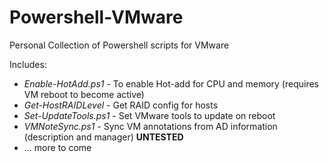 Powershell-VMware
=================

Personal Collection of Powershell scripts for VMware

Includes:
* *Enable-HotAdd.ps1* - To enable Hot-add for CPU and memory (requires VM reboot to become active)
* *Get-HostRAIDLevel* - Get RAID config for hosts
* *Set-UpdateTools.ps1* - Set VMware tools to update on reboot 
* *VMNoteSync.ps1* - Sync VM annotations from AD information (description and manager) **UNTESTED**
* ... more to come
